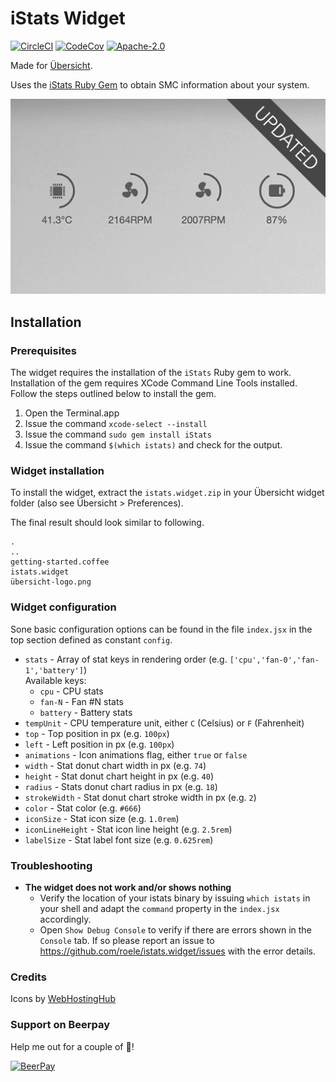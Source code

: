 # iStats Widget

[![CircleCI](https://img.shields.io/circleci/project/github/roele/istats.widget/master.svg)](https://circleci.com/gh/roele/istats.widget/tree/master)
[![CodeCov](https://img.shields.io/codecov/c/github/roele/istats.widget/2.0-react.svg)](https://codecov.io/gh/roele/istats.widget)
[![Apache-2.0](https://img.shields.io/github/license/roele/istats.widget.svg)](https://github.com/roele/istats.widget/blob/master/LICENSE)

Made for [Übersicht](http://tracesof.net/uebersicht/).

Uses the [iStats Ruby Gem](https://github.com/Chris911/iStats "iStats") to obtain SMC information about your system.

![](screenshot.png)

## Installation

### Prerequisites

The widget requires the installation of the `iStats` Ruby gem to work. Installation of the gem requires
XCode Command Line Tools installed. Follow the steps outlined below to install the gem.

1. Open the Terminal.app
2. Issue the command `xcode-select --install`
3. Issue the command `sudo gem install iStats`
4. Issue the command `$(which istats)` and check for the output.

### Widget installation
To install the widget, extract the `istats.widget.zip` in your Übersicht widget folder (also see Übersicht > Preferences).

The final result should look similar to following.

    .
    ..
    getting-started.coffee
    istats.widget
    übersicht-logo.png


### Widget configuration

Sone basic configuration options can be found in the file `index.jsx` in the top section defined as constant `config`.


* `stats` - Array of stat keys in rendering order (e.g. `['cpu','fan-0','fan-1','battery']`)  
    Available keys:  
    * `cpu` - CPU stats
    * `fan-N` - Fan #N stats
    * `battery` - Battery stats
* `tempUnit` - CPU temperature unit, either `C` (Celsius) or `F` (Fahrenheit)
* `top` - Top position in px (e.g. `100px`)
* `left` - Left position in px (e.g. `100px`)
* `animations` - Icon animations flag, either `true` or `false`
* `width` - Stat donut chart width in px (e.g. `74`)
* `height` - Stat donut chart height in px (e.g. `40`)
* `radius` - Stats donut chart radius in px (e.g. `18`)
* `strokeWidth` - Stat donut chart stroke width in px (e.g. `2`)
* `color` - Stat color (e.g. `#666`)
* `iconSize` - Stat icon size (e.g. `1.0rem`)
* `iconLineHeight` - Stat icon line height (e.g. `2.5rem`)
* `labelSize` - Stat label font size (e.g. `0.625rem`)


### Troubleshooting

* **The widget does not work and/or shows nothing**
    * Verify the location of your istats binary by issuing `which istats` in your shell and adapt the `command` property in the `index.jsx` accordingly.
    * Open `Show Debug Console` to verify if there are errors shown in the `Console` tab. If so please report an issue to https://github.com/roele/istats.widget/issues with the error details.


### Credits

Icons by [WebHostingHub](http://www.webhostinghub.com/glyphs/)


### Support on Beerpay
Help me out for a couple of 🍻!

[![BeerPay](https://img.shields.io/beerpay/roele/istats.widget.svg)](https://beerpay.io/roele/istats.widget)
